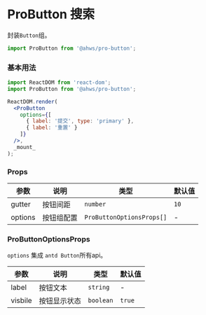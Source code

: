 ProButton 搜索
===

封装`Button`组。

```jsx
import ProButton from '@ahws/pro-button';
```

### 基本用法
 
<!--rehype:bgWhite=true&codeSandbox=true&codePen=true-->
```jsx
import ReactDOM from 'react-dom';
import ProButton from '@ahws/pro-button';

ReactDOM.render(
  <ProButton
    options={[
      { label: '提交', type: 'primary' },
      { label: '重置' }
    ]}
  />,
  _mount_
);
```

### Props

| 参数 | 说明 | 类型 | 默认值 |
|--------- |-------- |--------- |-------- |
| gutter | 按钮间距  | `number` | `10` |
| options | 按钮组配置 | `ProButtonOptionsProps[]` | - |


### ProButtonOptionsProps

`options` 集成 `antd Button`所有api。

| 参数 | 说明 | 类型 | 默认值 |
|--------- |-------- |--------- |-------- |
| label |  按钮文本  | `string` | - |
| visbile |  按钮显示状态  | `boolean` | `true` |

